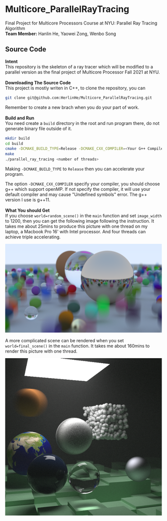 # Multicore_ParallelRayTracing

Final Project for Multicore Processors Course at NYU: Parallel Ray Tracing Algorithm\
**Team Member:** Hanlin He, Yaowei Zong, Wenbo Song

## Source Code

**Intent**\
This repository is the skeleton of a ray tracer which will be modified to a parallel version as the final project of Multicore Processor Fall 2021 at NYU.\
\
**Downloading The Source Code**\
This project is mostly writen in C++, to clone the repository, you can

```zsh
git clone git@github.com:HerlinHe/Multicore_ParallelRayTracing.git
```

Remember to create a new brach when you do your part of work.\
\
**Build and Run**\
You need create a ```build``` directory in the root and run program there, do not generate binary file outside of it.

```zsh
mkdir build
cd build
cmake -DCMAKE_BUILD_TYPE=Release -DCMAKE_CXX_COMPILER=<Your G++ Compiler> ..
make
./parallel_ray_tracing <number of threads>
```

Making ```-DCMAKE_BUILD_TYPE``` to ```Release``` then you can accelerate your program.

The option ```-DCMAKE_CXX_COMPILER``` specify your compiler, you should choose g++ which support openMP. If not specify the compiler, it will use your default compiler and may cause "Undefined symbols" error. The g++ version I use is g++11.\
\
**What You should Get**\
If you choose ```world=random_scene()``` in the ```main``` function and set ```image_width``` to 1200, then you can get the following image following the instruction. It takes me about 25mins to produce this picture with one thread on my laptop, a Macbook Pro 16' with Intel processor. And four threads can achieve triple accelerating.

!["Image Missing"](img/image.png?raw=true)

A more complicated scene can be rendered when you set ```world=final_scene()``` in the ```main``` function. It takes me about 160mins to render this picture with one thread.
<p align="center">
  <img src="img/raytrace.png" />
</p>
